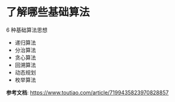 # 了解哪些基础算法

6 种基础算法思想

- 递归算法
- 分治算法
- 贪心算法
- 回溯算法
- 动态规划
- 枚举算法

**参考文档**: https://www.toutiao.com/article/7199435823970828857